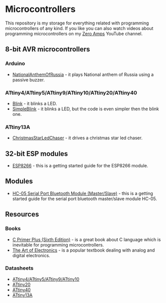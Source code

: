 # Microcontrollers

This repository is my storage for everything related with programming microcontrollers of any kind. If you like you can also watch videos about programming microcontrollers on my [Zero Amps](https://www.youtube.com/channel/UCFY_8hVXcXAw6UprvisqYQw) YouTube channel.

## 8-bit AVR microcontrollers
### Arduino
* [NationalAnthemOfRussia](https://github.com/chovanj/Microcontrollers/tree/master/Architecture/AVR/8-bit/Arduino/NationalAnthemOfRussia) - it plays National anthem of Russia using a passive buzzer.

### ATtiny4/ATtiny5/ATtiny9/ATtiny10/ATtiny20/ATtiny40
* [Blink](https://github.com/chovanj/Microcontrollers/tree/master/Architecture/AVR/8-bit/AVRTiny/Blink) - it blinks a LED.
* [SimpleBlink](https://github.com/chovanj/Microcontrollers/tree/master/Architecture/AVR/8-bit/AVRTiny/SimpleBlink) - it blinks a LED, but the code is even simpler then the blink one. 

### ATtiny13A
* [ChristmasStarLedChaser](https://github.com/chovanj/Microcontrollers/tree/master/Architecture/AVR/8-bit/AVR25/ChristmasStarLedChaser) - it drives a christmas star led chaser.

## 32-bit ESP modules
* [ESP8266](https://github.com/chovanj/Microcontrollers/tree/master/Architecture/ESP/32-bit/ESP8266) - this is a getting started guide for the ESP8266 module.

## Modules
* [HC-05 Serial Port Bluetooth Module (Master/Slave)](https://github.com/chovanj/Microcontrollers/tree/master/Architecture/ESP/32-bit/ESP8266) - this is a getting started guide for the serial port bluetooth master/slave module HC-05.

## Resources
### Books
* [C Primer Plus (Sixth Edition)](https://github.com/chovanj/Microcontrollers/blob/master/Documents/Books/C_Primer_Plus_6th_Edition.pdf) - is a great book about C language which is inevitable for programming microcontrollers.
* [The Art of Electronics](https://artofelectronics.net/the-book/table-of-contents/) - is a popular textbook dealing with analog and digital electronics.

### Datasheets
* [ATtiny4/ATtiny5/ATtiny9/ATtiny10](http://ww1.microchip.com/downloads/en/DeviceDoc/ATtiny4-5-9-10-Data-Sheet-DS40002060A.pdf)
* [ATtiny20](http://ww1.microchip.com/downloads/en/DeviceDoc/Atmel-8235-8-bit-AVR-Microcontroller-ATtiny20_Datasheet.pdf)
* [ATtiny40](http://ww1.microchip.com/downloads/en/DeviceDoc/Atmel-8263-8-bit-AVR-Microcontroller-tinyAVR-ATtiny40_Datasheet.pdf)
* [ATtiny13A](http://ww1.microchip.com/downloads/en/DeviceDoc/doc8126.pdf)
